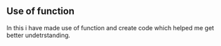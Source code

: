 ## Use of function 
In this i have made use of function and create code which helped me get better undetrstanding.
